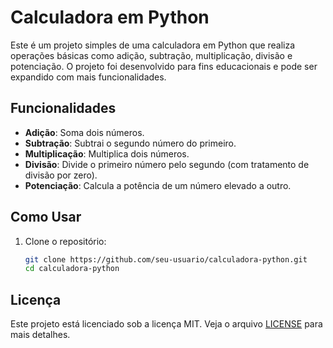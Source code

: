 # Calculadora em Python

Este é um projeto simples de uma calculadora em Python que realiza operações básicas como adição, subtração, multiplicação, divisão e potenciação. O projeto foi desenvolvido para fins educacionais e pode ser expandido com mais funcionalidades.

## Funcionalidades

- **Adição**: Soma dois números.
- **Subtração**: Subtrai o segundo número do primeiro.
- **Multiplicação**: Multiplica dois números.
- **Divisão**: Divide o primeiro número pelo segundo (com tratamento de divisão por zero).
- **Potenciação**: Calcula a potência de um número elevado a outro.

## Como Usar

1. Clone o repositório:

   ```bash
   git clone https://github.com/seu-usuario/calculadora-python.git
   cd calculadora-python

## Licença

Este projeto está licenciado sob a licença MIT. Veja o arquivo [LICENSE](LICENSE) para mais detalhes.
